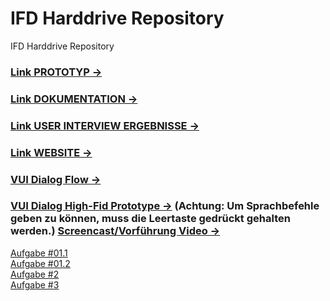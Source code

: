 # IFD Harddrive Repository
 IFD Harddrive Repository

<h3><a href="https://av4f12.axshare.com">Link PROTOTYP →</a></h3>
<h3><a href="https://docs.google.com/document/d/1jhKNegvJyZgXthPn1bjzODFiJARkPV_K90V46eLKttk/edit?usp=sharing">Link DOKUMENTATION →</a></h3>
<h3><a href="https://docs.google.com/spreadsheets/d/1yHOAqyd2SIKP5vJ3W59zpjb3dFErnliELK3I7e0M2xs/edit?usp=sharing">Link USER INTERVIEW ERGEBNISSE →</a></h3>
<h3><a href="https://loge99.github.io/IFD/">Link WEBSITE →</a></h3>
<h3><a href="https://app.fabble.io/share/9a66c">VUI Dialog Flow →</a></h3>
<h3><a href="https://xd.adobe.com/view/4cf03813-1b64-4a18-971d-fcc2718d0771-19a3/">VUI Dialog High-Fid Prototype →</a> (Achtung: Um Sprachbefehle geben zu können, muss die Leertaste gedrückt gehalten werden.) <a href="https://www.loom.com/share/500d2732ac3f48afbbfeb9a9f237082c
">Screencast/Vorführung Video →</a></h3>

<a href="https://loge99.github.io/IFD/#Aufgabe1.1">Aufgabe #01.1</a><br>
<a href="https://loge99.github.io/IFD#Aufgabe1.2">Aufgabe #01.2</a><br>
<a href="https://loge99.github.io/IFD/#Aufgabe2">Aufgabe #2</a><br>
<a href="https://loge99.github.io/IFD/#Aufgabe3">Aufgabe #3</a><br>